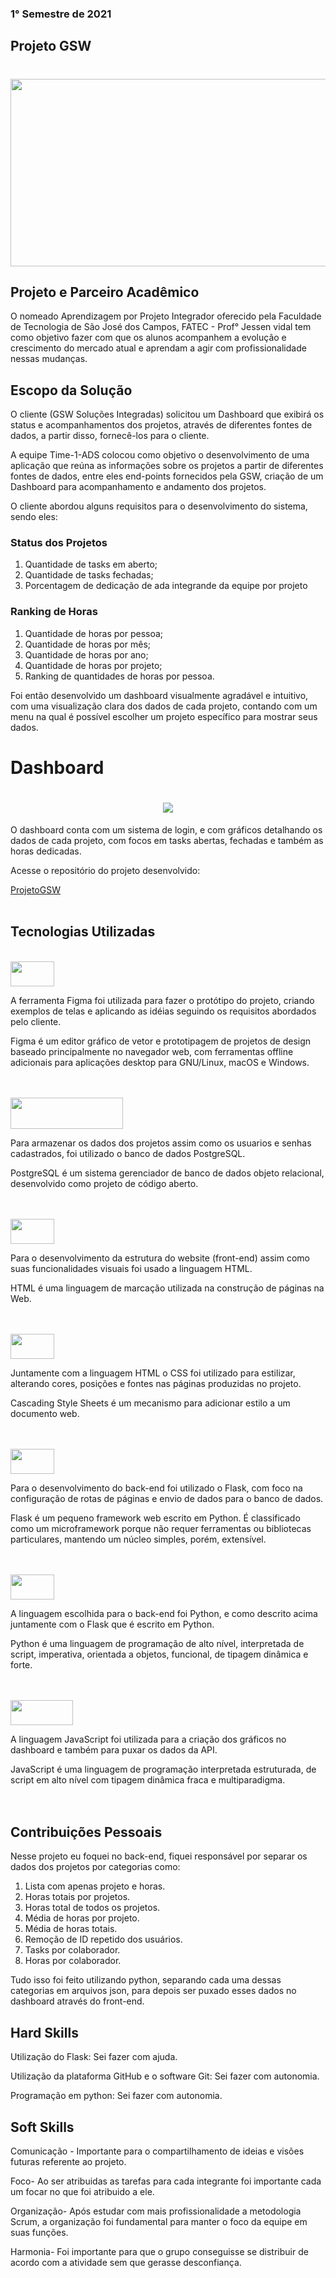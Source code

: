 ### 1° Semestre de 2021

## Projeto GSW

<h1 align="center" ><img src = "https://github.com/elias31072002/teste/blob/main/Imagens/gswdash.PNG" width="800" height="300" /></h1>


## Projeto e Parceiro Acadêmico
O nomeado Aprendizagem por Projeto Integrador oferecido pela Faculdade de Tecnologia de São José dos Campos, FATEC - Prof° Jessen vidal tem como objetivo fazer com que os alunos acompanhem a evolução e crescimento do mercado atual e aprendam a agir com profissionalidade nessas mudanças.

## Escopo da Solução
O cliente (GSW Soluções Integradas) solicitou um Dashboard que exibirá os status e acompanhamentos dos projetos, através de diferentes fontes de dados, a partir disso, fornecê-los para o cliente.

A equipe Time-1-ADS colocou como objetivo o desenvolvimento de uma aplicação que reúna as informações sobre os projetos a partir de diferentes fontes de dados, entre eles end-points fornecidos pela GSW, criação de um Dashboard para acompanhamento e andamento dos projetos.

O cliente abordou alguns requisitos para o desenvolvimento do sistema, sendo eles:

### Status dos Projetos

1. Quantidade de tasks em aberto;
2. Quantidade de tasks fechadas;
3. Porcentagem de dedicação de ada integrande da equipe por projeto

### Ranking de Horas

 1. Quantidade de horas por pessoa;
 2. Quantidade de horas por mês;
 3. Quantidade de horas por ano;
 4. Quantidade de horas por projeto;
 5. Ranking de quantidades de horas por pessoa.


Foi então desenvolvido um dashboard visualmente agradável e intuitivo, com uma visualização clara dos dados de cada projeto, contando com um menu na qual é possível escolher um projeto específico para mostrar seus dados.


# Dashboard
<h1 align="center"> <img src = "https://github.com/Time-1-ADS/ProjetoGSW/blob/sprints/Imagens%20Geral/dashboard4.gif"/></h1>

O dashboard conta com um sistema de login, e com gráficos detalhando os dados de cada projeto, com focos em tasks abertas, fechadas e também as horas dedicadas.

Acesse o repositório do projeto desenvolvido:

[ProjetoGSW](https://github.com/Time-1-ADS/ProjetoGSW)
<br>
<br>


## Tecnologias Utilizadas
<br>

<img src = "https://img.shields.io/badge/Figma-F24E1E?style=for-the-badge&logo=figma&logoColor=white" width="70" height="40"/> 

A ferramenta Figma foi utilizada para fazer o protótipo do projeto, criando exemplos de telas e aplicando as idéias seguindo os requisitos abordados pelo cliente.

Figma é um editor gráfico de vetor e prototipagem de projetos de design baseado principalmente no navegador web, com ferramentas offline adicionais para aplicações desktop para GNU/Linux, macOS e Windows.
<br>
<br>
<br>

<img src = "https://img.shields.io/badge/PostgreSQL-316192?style=for-the-badge&logo=postgresql&logoColor=white" width="180" height="50" /> 

Para armazenar os dados dos projetos assim como os usuarios e senhas cadastrados, foi utilizado o banco de dados PostgreSQL.

PostgreSQL é um sistema gerenciador de banco de dados objeto relacional, desenvolvido como projeto de código aberto.
<br>
<br>
<br>

<img src = "https://img.shields.io/badge/HTML-239120?style=for-the-badge&logo=html5&logoColor=white" width="70" height="40" /> 

Para o desenvolvimento da estrutura do website (front-end) assim como suas funcionalidades visuais foi usado a linguagem HTML.

HTML é uma linguagem de marcação utilizada na construção de páginas na Web.
<br>
<br>
<br>

<img src = "https://img.shields.io/badge/CSS-239120?&style=for-the-badge&logo=css3&logoColor=white" width="70" height="40" /> 

Juntamente com a linguagem HTML o CSS foi utilizado para estilizar, alterando cores, posições e fontes nas páginas produzidas no projeto.

Cascading Style Sheets é um mecanismo para adicionar estilo a um documento web.
<br>
<br>
<br>

<img src = "https://img.shields.io/badge/Flask-000000?style=for-the-badge&logo=flask&logoColor=white" width="70" height="40" /> 

Para o desenvolvimento do back-end foi utilizado o Flask, com foco na configuração de rotas de páginas e envio de dados para o banco de dados.

Flask é um pequeno framework web escrito em Python. É classificado como um microframework porque não requer ferramentas ou bibliotecas particulares, mantendo um núcleo simples, porém, extensível.
<br>
<br>
<br>

<img src = "https://img.shields.io/badge/Python-14354C?style=for-the-badge&logo=python&logoColor=white" width="70" height="40" /> 

A linguagem escolhida para o back-end foi Python, e como descrito acima juntamente com o Flask que é escrito em Python.

Python é uma linguagem de programação de alto nível, interpretada de script, imperativa, orientada a objetos, funcional, de tipagem dinâmica e forte.
<br>
<br>
<br>

<img src = "https://img.shields.io/badge/JavaScript-F7DF1E?style=for-the-badge&logo=javascript&logoColor=black" width="100" height="40" /> 

A linguagem JavaScript foi utilizada para a criação dos gráficos no dashboard e também para puxar os dados da API.

JavaScript é uma linguagem de programação interpretada estruturada, de script em alto nível com tipagem dinâmica fraca e multiparadigma.
<br>
<br>
<br>



## Contribuições Pessoais
Nesse projeto eu foquei no back-end, fiquei responsável por separar os dados dos projetos por categorias como:

1. Lista com apenas projeto e horas.
2. Horas totais por projetos.
3. Horas total de todos os projetos.
4. Média de horas por projeto.
5. Média de horas totais.
6. Remoção de ID repetido dos usuários.
7. Tasks por colaborador.
8. Horas por colaborador.

Tudo isso foi feito utilizando python, separando cada uma dessas categorias em arquivos json, para depois ser puxado esses dados no dashboard através do front-end.


## Hard Skills
Utilização do Flask: Sei fazer com ajuda.

Utilização da plataforma GitHub e o software Git: Sei fazer com autonomia.

Programação em python: Sei fazer com autonomia.


## Soft Skills
Comunicação - Importante para o compartilhamento de ideias e visões futuras referente ao projeto.

Foco- Ao ser atribuidas as tarefas para cada integrante foi importante cada um focar no que foi atribuido a ele.

Organização- Após estudar com mais profissionalidade a metodologia Scrum, a organização foi fundamental para manter o foco da equipe em suas funções.

Harmonia- Foi importante para que o grupo conseguisse se distribuir de acordo com a atividade sem que gerasse desconfiança.



















